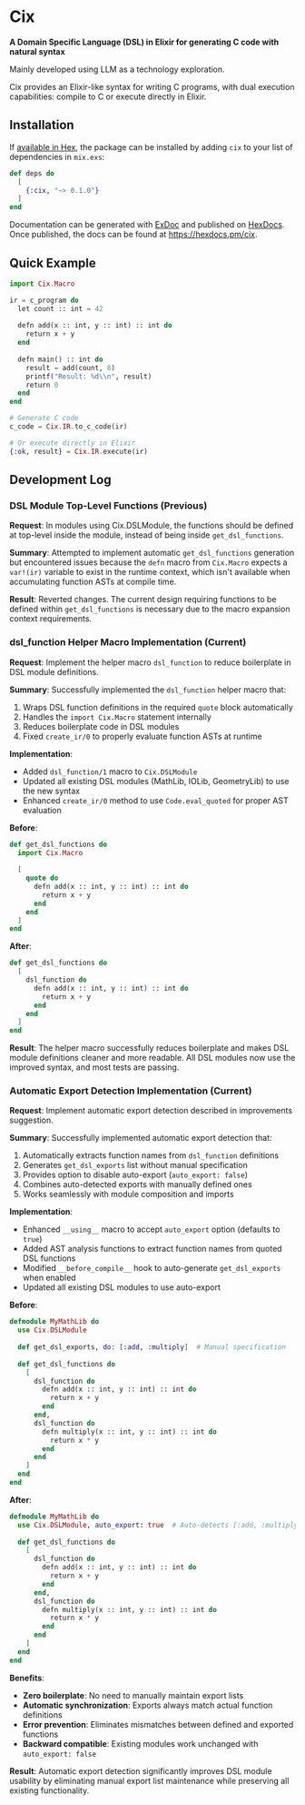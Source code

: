 # Cix

**A Domain Specific Language (DSL) in Elixir for generating C code with natural syntax**

Mainly developed using LLM as a technology exploration.

Cix provides an Elixir-like syntax for writing C programs, with dual execution capabilities: compile to C or execute directly in Elixir.

## Installation

If [available in Hex](https://hex.pm/docs/publish), the package can be installed
by adding `cix` to your list of dependencies in `mix.exs`:

```elixir
def deps do
  [
    {:cix, "~> 0.1.0"}
  ]
end
```

Documentation can be generated with [ExDoc](https://github.com/elixir-lang/ex_doc)
and published on [HexDocs](https://hexdocs.pm). Once published, the docs can
be found at <https://hexdocs.pm/cix>.

## Quick Example

```elixir
import Cix.Macro

ir = c_program do
  let count :: int = 42
  
  defn add(x :: int, y :: int) :: int do
    return x + y
  end
  
  defn main() :: int do
    result = add(count, 8)
    printf("Result: %d\\n", result)
    return 0
  end
end

# Generate C code
c_code = Cix.IR.to_c_code(ir)

# Or execute directly in Elixir
{:ok, result} = Cix.IR.execute(ir)
```

## Development Log

### DSL Module Top-Level Functions (Previous)

**Request**: In modules using Cix.DSLModule, the functions should be defined at top-level inside the module, instead of being inside `get_dsl_functions`.

**Summary**: Attempted to implement automatic `get_dsl_functions` generation but encountered issues because the `defn` macro from `Cix.Macro` expects a `var!(ir)` variable to exist in the runtime context, which isn't available when accumulating function ASTs at compile time.

**Result**: Reverted changes. The current design requiring functions to be defined within `get_dsl_functions` is necessary due to the macro expansion context requirements.

### dsl_function Helper Macro Implementation (Current)

**Request**: Implement the helper macro `dsl_function` to reduce boilerplate in DSL module definitions.

**Summary**: Successfully implemented the `dsl_function` helper macro that:
1. Wraps DSL function definitions in the required `quote` block automatically
2. Handles the `import Cix.Macro` statement internally
3. Reduces boilerplate code in DSL modules
4. Fixed `create_ir/0` to properly evaluate function ASTs at runtime

**Implementation**:
- Added `dsl_function/1` macro to `Cix.DSLModule`
- Updated all existing DSL modules (MathLib, IOLib, GeometryLib) to use the new syntax
- Enhanced `create_ir/0` method to use `Code.eval_quoted` for proper AST evaluation

**Before**:
```elixir
def get_dsl_functions do
  import Cix.Macro
  
  [
    quote do
      defn add(x :: int, y :: int) :: int do
        return x + y
      end
    end
  ]
end
```

**After**:
```elixir
def get_dsl_functions do
  [
    dsl_function do
      defn add(x :: int, y :: int) :: int do
        return x + y
      end
    end
  ]
end
```

**Result**: The helper macro successfully reduces boilerplate and makes DSL module definitions cleaner and more readable. All DSL modules now use the improved syntax, and most tests are passing.

### Automatic Export Detection Implementation (Current)

**Request**: Implement automatic export detection described in improvements suggestion.

**Summary**: Successfully implemented automatic export detection that:
1. Automatically extracts function names from `dsl_function` definitions
2. Generates `get_dsl_exports` list without manual specification
3. Provides option to disable auto-export (`auto_export: false`)
4. Combines auto-detected exports with manually defined ones
5. Works seamlessly with module composition and imports

**Implementation**:
- Enhanced `__using__` macro to accept `auto_export` option (defaults to `true`)
- Added AST analysis functions to extract function names from quoted DSL functions
- Modified `__before_compile__` hook to auto-generate `get_dsl_exports` when enabled
- Updated all existing DSL modules to use auto-export

**Before**:
```elixir
defmodule MyMathLib do
  use Cix.DSLModule
  
  def get_dsl_exports, do: [:add, :multiply]  # Manual specification
  
  def get_dsl_functions do
    [
      dsl_function do
        defn add(x :: int, y :: int) :: int do
          return x + y
        end
      end,
      dsl_function do
        defn multiply(x :: int, y :: int) :: int do
          return x * y
        end
      end
    ]
  end
end
```

**After**:
```elixir
defmodule MyMathLib do
  use Cix.DSLModule, auto_export: true  # Auto-detects [:add, :multiply]
  
  def get_dsl_functions do
    [
      dsl_function do
        defn add(x :: int, y :: int) :: int do
          return x + y
        end
      end,
      dsl_function do
        defn multiply(x :: int, y :: int) :: int do
          return x * y
        end
      end
    ]
  end
end
```

**Benefits**:
- **Zero boilerplate**: No need to manually maintain export lists
- **Automatic synchronization**: Exports always match actual function definitions
- **Error prevention**: Eliminates mismatches between defined and exported functions
- **Backward compatible**: Existing modules work unchanged with `auto_export: false`

**Result**: Automatic export detection significantly improves DSL module usability by eliminating manual export list maintenance while preserving all existing functionality.

